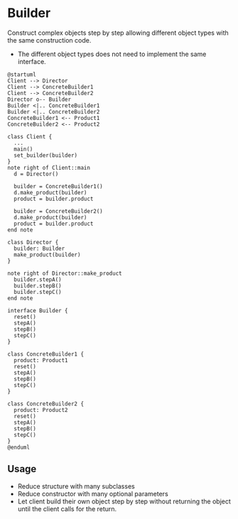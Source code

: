 #  Builder

Construct complex objects step by step allowing different object types with the same construction code.

* The different object types does not need to implement the same interface.

```puml
@startuml
Client --> Director
Client --> ConcreteBuilder1
Client --> ConcreteBuilder2
Director o-- Builder
Builder <|.. ConcreteBuilder1
Builder <|.. ConcreteBuilder2
ConcreteBuilder1 <-- Product1
ConcreteBuilder2 <-- Product2

class Client {
  ...
  main()
  set_builder(builder)
}
note right of Client::main
  d = Director()

  builder = ConcreteBuilder1()
  d.make_product(builder)
  product = builder.product

  builder = ConcreteBuilder2()
  d.make_product(builder)
  product = builder.product
end note

class Director {
  builder: Builder
  make_product(builder)
}

note right of Director::make_product
  builder.stepA()
  builder.stepB()
  builder.stepC()
end note

interface Builder {
  reset()
  stepA()
  stepB()
  stepC()
}

class ConcreteBuilder1 {
  product: Product1
  reset()
  stepA()
  stepB()
  stepC()
}

class ConcreteBuilder2 {
  product: Product2
  reset()
  stepA()
  stepB()
  stepC()
}
@enduml
```

## Usage
* Reduce structure with many subclasses
* Reduce constructor with many optional parameters
* Let client build their own object step by step without returning the object until the client calls for the return.